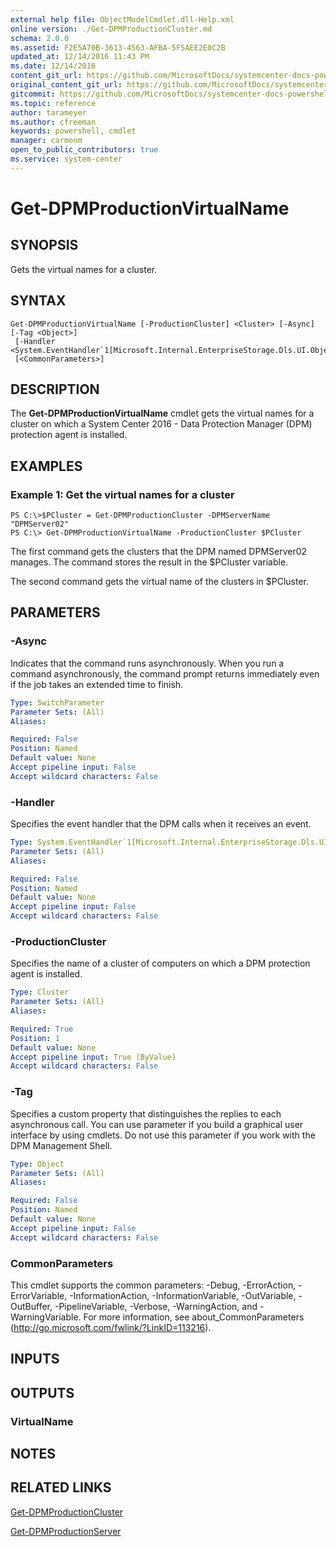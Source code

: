 ```yaml
---
external help file: ObjectModelCmdlet.dll-Help.xml
online version: ./Get-DPMProductionCluster.md
schema: 2.0.0
ms.assetid: F2E5A70B-3613-4563-AFBA-5F5AEE2E0C2B
updated_at: 12/14/2016 11:43 PM
ms.date: 12/14/2016
content_git_url: https://github.com/MicrosoftDocs/systemcenter-docs-powershell/blob/master/systemcenter-cmdlets/SystemCenter2016/DataProtectionManager/v1.0/Get-DPMProductionVirtualName.md
original_content_git_url: https://github.com/MicrosoftDocs/systemcenter-docs-powershell/blob/master/systemcenter-cmdlets/SystemCenter2016/DataProtectionManager/v1.0/Get-DPMProductionVirtualName.md
gitcommit: https://github.com/MicrosoftDocs/systemcenter-docs-powershell/blob/96cd9bd2780eb6b78c540fa00d3b8a4313e3ed40/systemcenter-cmdlets/SystemCenter2016/DataProtectionManager/v1.0/Get-DPMProductionVirtualName.md
ms.topic: reference
author: tarameyer
ms.author: cfreeman
keywords: powershell, cmdlet
manager: carmonm
open_to_public_contributors: true
ms.service: system-center
---
```


# Get-DPMProductionVirtualName

## SYNOPSIS
Gets the virtual names for a cluster.

## SYNTAX

```
Get-DPMProductionVirtualName [-ProductionCluster] <Cluster> [-Async] [-Tag <Object>]
 [-Handler <System.EventHandler`1[Microsoft.Internal.EnterpriseStorage.Dls.UI.ObjectModel.Inquiry.VNInquiryeventArgs]>]
 [<CommonParameters>]
```

## DESCRIPTION
The **Get-DPMProductionVirtualName** cmdlet gets the virtual names for a cluster on which a System Center 2016 - Data Protection Manager (DPM) protection agent is installed.

## EXAMPLES

### Example 1: Get the virtual names for a cluster
```
PS C:\>$PCluster = Get-DPMProductionCluster -DPMServerName "DPMServer02"
PS C:\> Get-DPMProductionVirtualName -ProductionCluster $PCluster
```

The first command gets the clusters that the DPM named DPMServer02 manages.
The command stores the result in the $PCluster variable.

The second command gets the virtual name of the clusters in $PCluster.

## PARAMETERS

### -Async
Indicates that the command runs asynchronously.
When you run a command asynchronously, the command prompt returns immediately even if the job takes an extended time to finish.

```yaml
Type: SwitchParameter
Parameter Sets: (All)
Aliases: 

Required: False
Position: Named
Default value: None
Accept pipeline input: False
Accept wildcard characters: False
```

### -Handler
Specifies the event handler that the DPM calls when it receives an event.

```yaml
Type: System.EventHandler`1[Microsoft.Internal.EnterpriseStorage.Dls.UI.ObjectModel.Inquiry.VNInquiryeventArgs]
Parameter Sets: (All)
Aliases: 

Required: False
Position: Named
Default value: None
Accept pipeline input: False
Accept wildcard characters: False
```

### -ProductionCluster
Specifies the name of a cluster of computers on which a DPM protection agent is installed.

```yaml
Type: Cluster
Parameter Sets: (All)
Aliases: 

Required: True
Position: 1
Default value: None
Accept pipeline input: True (ByValue)
Accept wildcard characters: False
```

### -Tag
Specifies a custom property that distinguishes the replies to each asynchronous call.
You can use parameter if you build a graphical user interface by using cmdlets.
Do not use this parameter if you work with the DPM Management Shell.

```yaml
Type: Object
Parameter Sets: (All)
Aliases: 

Required: False
Position: Named
Default value: None
Accept pipeline input: False
Accept wildcard characters: False
```

### CommonParameters
This cmdlet supports the common parameters: -Debug, -ErrorAction, -ErrorVariable, -InformationAction, -InformationVariable, -OutVariable, -OutBuffer, -PipelineVariable, -Verbose, -WarningAction, and -WarningVariable. For more information, see about_CommonParameters (http://go.microsoft.com/fwlink/?LinkID=113216).

## INPUTS

## OUTPUTS

### VirtualName

## NOTES

## RELATED LINKS

[Get-DPMProductionCluster](xref:SystemCenter2016/DataProtectionManager/v1.0/Get-DPMProductionCluster.md)

[Get-DPMProductionServer](xref:SystemCenter2016/DataProtectionManager/v1.0/Get-DPMProductionServer.md)

